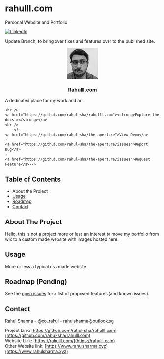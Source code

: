 # rahulll.com
Personal Website and Portfolio


<!-- PROJECT SHIELDS -->
<!--
*** I'm using markdown "reference style" links for readability.
*** Reference links are enclosed in brackets [ ] instead of parentheses ( ).
*** See the bottom of this document for the declaration of the reference variables
*** for contributors-url, forks-url, etc. This is an optional, concise syntax you may use.
*** https://www.markdownguide.org/basic-syntax/#reference-style-links
-->

<!--[![Contributors][contributors-shield]][contributors-url]
[![Forks][forks-shield]][forks-url]
[![Stargazers][stars-shield]][stars-url]
[![Issues][issues-shield]][issues-url]
[![MIT License][license-shield]][license-url] -->
[![LinkedIn][linkedin-shield]][linkedin-url]

<!-- PROJECT LOGO -->

Update Branch, to bring over fixes and features over to the published site.

<p align="center">
  <a href="https://github.com/rahul-sha/rahulll.com">
    <img src="assets/img/profile-img2.jpg" alt="Logo" height="100">
  </a>

  <h3 align="center">Rahulll.com</h3>

  <p align="center">
  
  A dedicated place for my work and art.

    <br />
    <a href="https://github.com/rahul-sha/rahulll.com"><strong>Explore the docs »</strong></a>
    <br />
        <!--
    <a href="https://github.com/rahul-sha/the-aperture">View Demo</a>
    ·
    <a href="https://github.com/rahul-sha/the-aperture/issues">Report Bug</a>
    ·
    <a href="https://github.com/rahul-sha/the-aperture/issues">Request Feature</a>-->
  </p>
</p>



<!-- TABLE OF CONTENTS -->
## Table of Contents

* [About the Project](#about-the-project)
* [Usage](#usage)
* [Roadmap](#roadmap)
* [Contact](#contact)


<!-- ABOUT THE PROJECT -->
## About The Project

Hello, this is not a project more or less an interest to move my portfolio from wix to a custom made website with images hosted here.

<!--### Built With

* []()
* []()
* []()


<!-- USAGE EXAMPLES -->
## Usage

More or less a typical css made website.

<!-- ROADMAP -->
## Roadmap (Pending)

See the [open issues](https://github.com/rahul-sha/rahulll.com/issues) for a list of proposed features (and known issues).

<!-- CONTACT -->
## Contact

Rahul Sharma - [@xo_rahul](https://twitter.com/xo_rahul) - rahulsharma@outlook.sg

Project Link: [https://github.com/rahul-sha/rahulll.com](https://github.com/rahul-sha/rahulll.com)<br />
Website Link: [https://rahulll.com/](https://rahulll.com)<br />
Other Website link: [https://www.rahulsharma.xyz](https://www.rahulsharma.xyz)





<!-- MARKDOWN LINKS & IMAGES -->
<!-- https://www.markdownguide.org/basic-syntax/#reference-style-links -->
[contributors-shield]: https://img.shields.io/github/contributors/rahul-sha/repo.svg?style=flat-square
[contributors-url]: https://github.com/rahul-sha/repo/graphs/contributors
[forks-shield]: https://img.shields.io/github/forks/rahul-sha/repo.svg?style=flat-square
[forks-url]: https://github.com/rahul-sha/repo/network/members
[stars-shield]: https://img.shields.io/github/stars/rahul-sha/repo.svg?style=flat-square
[stars-url]: https://github.com/rahul-sha/repo/stargazers
[issues-shield]: https://img.shields.io/github/issues/rahul-sha/repo.svg?style=flat-square
[issues-url]: https://github.com/rahul-sha/repo/issues
[license-shield]: https://img.shields.io/github/license/rahul-sha/repo.svg?style=flat-square
[license-url]: https://github.com/rahul-sha/repo/blob/master/LICENSE.txt
[linkedin-shield]: https://img.shields.io/badge/-LinkedIn-black.svg?style=flat-square&logo=linkedin&colorB=555
[linkedin-url]: https://linkedin.com/in/rahul-sha
[product-screenshot]: images/screenshot.png
